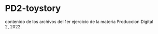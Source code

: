 # PD2-toystory
contenido de los archivos del 1er ejercicio de la materia Produccion Digital 2, 2022. 
